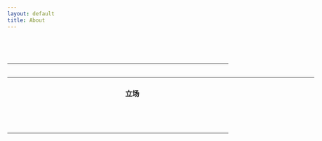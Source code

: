 ```yaml
---
layout: default
title: About
---
```

<p>&nbsp;</p>
<p>&nbsp;</p>
<hr />
<table style="height: 50px; width: 700px; float: left;" cellspacing="0" cellpadding="50">
<tbody>
<tr>
<td style="width: 276.4px;">
<h2><span style="background-color: #ff6600; color: #ffffff;">请主动避雷</span></h2>
</td>
<td style="width: 423.6px;">
<h4>立场</h4>
<ul>
<li>共产主义极端XX拳</li>
<li>&ldquo;的&rdquo;&ldquo;地&rdquo;&ldquo;得&rdquo;警察</li>
</ul>
<h4>属性</h4>
<ul>
<li>Gender: XX</li>
<li>Sex: N/A</li>
<li>Orientation: XY</li>
<li>Planet: Trans &amp; Unknown</li>
</ul>
</td>
</tr>
<tr>
<td style="width: 235.5px;">
<h2><span style="background-color: #666699; color: #ffffff;">狡兔三窟</span></h2>
</td>
<td style="width: 464.5px;">
<ul>
<li>Mastodon: <a href="https://m.cmx.im/@ritsu">草莓县</a></li>
<li>Mastodon: <a href="https://slashine.onl/@ArcticZPX">斯拉闪</a></li>
<li>WriteFreely: <a href="https://write.as/arcticzpx/">Write.as</a></li>
<li>WriteFreely: <a href="https://writee.org/arcticzpx">Writee.org</a></li>
</ul>
</td>
</tr>
</tbody>
</table>
<p>&nbsp;</p>
<p>&nbsp;</p>
<hr />
